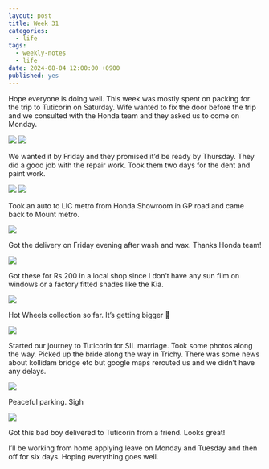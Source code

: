 ```yaml
---
layout: post
title: Week 31
categories:
  - life
tags:
  - weekly-notes
  - life
date: 2024-08-04 12:00:00 +0900
published: yes
---
```

Hope everyone is doing well. This week was mostly spent on packing for the trip to Tuticorin on Saturday. Wife wanted to fix the door before the trip and we consulted with the Honda team and they asked us to come on Monday. 

![](https://i.imgur.com/fbE9iFc.jpeg)
![](https://i.imgur.com/CzPwqey.jpeg)

We wanted it by Friday and they promised it’d be ready by Thursday. They did a good job with the repair work. Took them two days for the dent and paint work.

![](https://i.imgur.com/PpQ0iG1.jpeg)
![](https://i.imgur.com/6tQZy1q.jpeg)

Took an auto to LIC metro from Honda Showroom in GP road and came back to Mount metro. 

![](https://i.imgur.com/iBOnjLy.jpeg)

Got the delivery on Friday evening after wash and wax. Thanks Honda team!

![](https://i.imgur.com/Rnz3LvE.jpeg)

Got these for Rs.200 in a local shop since I don’t have any sun film on windows or a factory fitted shades like the Kia.

![](https://i.imgur.com/SNkDK58.jpeg)

Hot Wheels collection so far. It’s getting bigger 👀

![](https://i.imgur.com/FEClPAo.jpeg)

Started our journey to Tuticorin for SIL marriage. Took some photos along the way. Picked up the bride along the way in Trichy. There was some news about kollidam bridge etc but google maps rerouted us and we didn’t have any delays.

![](https://i.imgur.com/Wmg7ibL.jpeg)

Peaceful parking. Sigh

![](https://i.imgur.com/iLLUstY.jpeg)

Got this bad boy delivered to Tuticorin from a friend. Looks great!

I’ll be working from home applying leave on Monday and Tuesday and then off for six days. Hoping everything goes well. 


